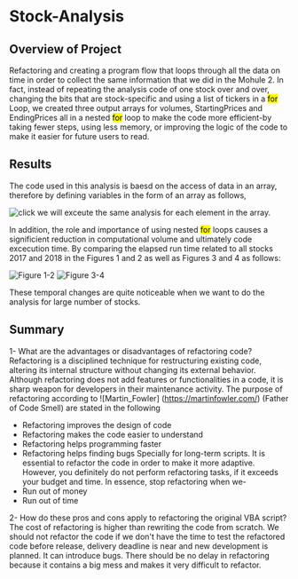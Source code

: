 # Stock-Analysis

## Overview of Project
Refactoring and creating a program flow that loops through all the data on time in order to collect the same information that we did in the Mohule 2.
In fact, instead of repeating the analysis code of one stock over and over, changing the bits that are stock-specific and using a list of 
tickers in a <mark>for</mark> Loop, we created three output arrays for volumes, StartingPrices and EndingPrices all in a nested <mark>for</mark> loop to make the code 
more efficient-by taking fewer steps, using less memory, or improving the logic of the code to make it easier for future users to read.


## Results
The code used in this analysis is baesd on the access of data in an array, therefore by defining variables in the form of an array as follows,

![click](https://github.com/halmasieh/stock-analysis-/blob/main/Resources/Variables%20as%20Array.PNG) 
we will exceute the same analysis for each element in the array. 

In addition, the role and importance of using nested <mark>for</mark> loops causes a significient reduction in computational volume and ultimately code 
excecution time. By comparing the elapsed run time related to all stocks 2017 and 2018 in the Figures 1 and 2 as well as Figures 3 and 4 
as follows:

![Figure 1-2](https://github.com/halmasieh/stock-analysis-/blob/main/Resources/Figures%201-2.png) 
![Figure 3-4](https://github.com/halmasieh/stock-analysis-/blob/main/Resources/Figure%203-4.png)

These temporal changes are quite noticeable when we want to do the analysis for large number of stocks. 
     

## Summary

1- What are the advantages or disadvantages of refactoring code?
Refactoring is a disciplined technique for restructuring existing code, altering its internal structure without changing its external behavior.
Although refactoring does not add features or functionalities in a code, it is sharp weapon for developers in their maintenance activity.
The purpose of refactoring according to ![Martin_Fowler] (https://martinfowler.com/) (Father of Code Smell) are stated in the following     
* Refactoring improves the design of code
* Refactoring makes the code easier to understand
* Refactoring helps programming faster
* Refactoring helps finding bugs
Specially for long-term scripts. It is essential to refactor the code in order to make it more adaptive. 
However, you definitely do not perform refactoring tasks, if it exceeds your budget and time. In essence, stop refactoring when we-
* Run out of money
* Run out of time


2- How do these pros and cons apply to refactoring the original VBA script?
The cost of refactoring is higher than rewriting the code from scratch. 
We should not refactor the code if we don't have the time to test the refactored code before release, delivery deadline is near 
and new development is planned. 
It can introduce bugs. 
There should be no delay in refactoring because it contains a big mess and makes it very difficult to refactor. 





